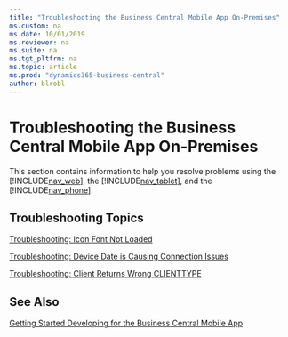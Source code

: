 ```yaml
---
title: "Troubleshooting the Business Central Mobile App On-Premises"
ms.custom: na
ms.date: 10/01/2019
ms.reviewer: na
ms.suite: na
ms.tgt_pltfrm: na
ms.topic: article
ms.prod: "dynamics365-business-central"
author: blrobl
---
```

# Troubleshooting the Business Central Mobile App On-Premises
This section contains information to help you resolve problems using the [!INCLUDE[nav_web](includes/nav_web_md.md)], the [!INCLUDE[nav_tablet](includes/nav_tablet_md.md)], and the [!INCLUDE[nav_phone](includes/nav_phone_md.md)].  
  
## Troubleshooting Topics  
 <!-- [Troubleshooting: Compression Option in IIS](Troubleshooting--Compression-Option-in-IIS.md)  
  
 [Troubleshooting: The File that You Are Trying to Use Is Too Large](Troubleshooting--The-File-that-You-Are-Trying-to-Use-Is-Too-Large.md) -->  
  
 [Troubleshooting: Icon Font Not Loaded](devenv-troubleshooting-icon-font-not-loaded.md)  
  
 [Troubleshooting: Device Date is Causing Connection Issues](devenv-troubleshooting-device-date-is-causing-connection-issues.md)  
  
 [Troubleshooting: Client Returns Wrong CLIENTTYPE](devenv-troubleshooting-client-returns-wrong-clienttype.md)  
  
 <!-- [Troubleshooting: The Server Is Not Compatible](Troubleshooting--The-Server-Is-Not-Compatible.md) -->

 ## See Also
 [Getting Started Developing for the Business Central Mobile App](devenv-getting-started-developing-business-central-mobile-app.md)